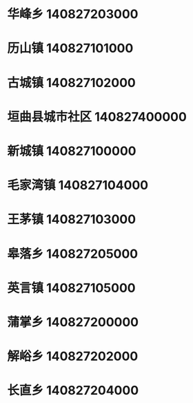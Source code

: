 # 华峰乡 140827203000
# 历山镇 140827101000
# 古城镇 140827102000
# 垣曲县城市社区 140827400000
# 新城镇 140827100000
# 毛家湾镇 140827104000
# 王茅镇 140827103000
# 皋落乡 140827205000
# 英言镇 140827105000
# 蒲掌乡 140827200000
# 解峪乡 140827202000
# 长直乡 140827204000
